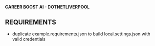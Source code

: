 ﻿#### CAREER BOOST AI - [DOTNETLIVERPOOL](https://dotnetliverpool.org.uj)


## REQUIREMENTS
- duplicate example.requirements.json to build local.settings.json with valid credentials

